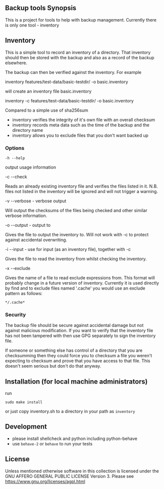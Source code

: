 ## Backup tools Synopsis

This is a project for tools to help with backup management.  Currently
there is only one tool - inventory

## Inventory

This is a simple tool to record an inventory of a directory.  That
inventory should then be stored with the backup and also as a record
of the backup elsewhere.

The backup can then be verified against the inventory.  For example

   inventory features/test-data/basic-testdir/ -o basic.inventory

will create an inventory file basic.inventory

   inventory -c features/test-data/basic-testdir/ -o basic.inventory

Compared to a simple use of sha256sum

  * inventory verifies the integrity of it's own file with an overall checksum
  * inventory records meta data such as the time of the backup and the directory name
  * inventory allows you to exclude files that you don't want backed up

### Options

    -h --help

output usage information

 -c --check

Reads an already existing inventory file and verifies the files
listed in it.  N.B. files not listed in the inventory will be ignored
and will not trigger a warning.

 -v --verbose - verbose output

Will output the checksums of the files being checked and other similar
verbose information.

 -o --output <file> - output to <file>

Gives the file to output the inventory to.  Will not work with -c to
protect against accidental overwriting.

 -i --input <file> - use <file> for input (as an inventory file), together with -c

Gives the file to read the inventory from whilst checking the inventory.

 -x --exclude <file>

Gives the name of a file to read exclude expressions from.  This
format will probably change in a future version of inventory.
Currently it is used directly by find and to exclude files named
'.cache' you would use an exclude pattern as follows:

    */.cache*

### Security

The backup file should be secure against accidental damage but not
against malicious modification.  If you want to verify that the
inventory file has not been tampered with then use GPG separately to
sign the inventory file.

If someone or something else has control of a directory that you are
checksumming then they could force you to checksum a file you weren't
expecting to checksum and prove that you have access to that file.
This doesn't seem serious but don't do that anyway.

## Installation (for local machine administrators)

run

    sudo make install

or just copy inventory.sh to a directory in your path as `inventory`


## Development

* please install shellcheck and python including python-behave
* use `behave-2` or `behave` to run your tests

## License

Unless mentioned otherwise software in this collection is licensed
under the GNU AFFERO GENERAL PUBLIC LICENSE Version 3.  Please see
https://www.gnu.org/licenses/agpl.html
